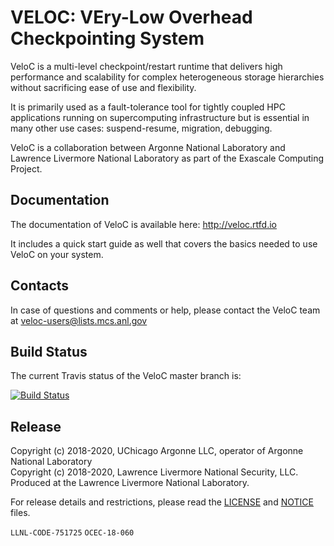 # VELOC: VEry-Low Overhead Checkpointing System

VeloC is a multi-level checkpoint/restart runtime that delivers 
high performance and scalability for complex heterogeneous storage 
hierarchies without sacrificing ease of use and flexibility.

It is primarily used as a fault-tolerance tool for tightly coupled
HPC applications running on supercomputing infrastructure but is
essential in many other use cases: suspend-resume, migration, 
debugging.

VeloC is a collaboration between Argonne National Laboratory and 
Lawrence Livermore National Laboratory as part of the Exascale 
Computing Project.

## Documentation

The documentation of VeloC is available here: http://veloc.rtfd.io

It includes a quick start guide as well that covers the basics needed
to use VeloC on your system.

## Contacts

In case of questions and comments or help, please contact the VeloC team at 
veloc-users@lists.mcs.anl.gov

## Build Status
The current Travis status of the VeloC master branch is:

[![Build Status](https://api.travis-ci.com/ECP-VeloC/VELOC.png)](https://travis-ci.com/ECP-VeloC/VELOC)

## Release

Copyright (c) 2018-2020, UChicago Argonne LLC, operator of Argonne National Laboratory <br>
Copyright (c) 2018-2020, Lawrence Livermore National Security, LLC.
Produced at the Lawrence Livermore National Laboratory.

For release details and restrictions, please read the [LICENSE](https://github.com/ECP-VeloC/VELOC/blob/master/LICENSE) 
and [NOTICE](https://github.com/ECP-VeloC/VELOC/blob/master/NOTICE) files.

`LLNL-CODE-751725` `OCEC-18-060`
